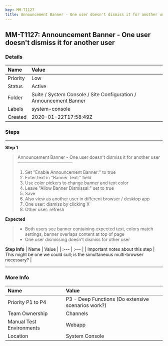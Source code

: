 ```yaml
---
key: MM-T1127
title: Announcement Banner - One user doesn't dismiss it for another user
---
```


## MM-T1127: Announcement Banner - One user doesn't dismiss it for another user

### Details

| Name     | Value                                                             |
| :------- | :---------------------------------------------------------------- |
| Priority | Low                                                               |
| Status   | Active                                                            |
| Folder   | Suite / System Console / Site Configuration / Announcement Banner |
| Labels   | system-console                                                    |
| Created  | 2020-01-22T17:58:49Z                                              |

### Steps

<hr/>

**Step 1**

> <article>Announcement Banner - One user doesn't dismiss it for another user<br>–––––––––––––––––––––––––<ol><li>Set "Enable Announcement Banner:" to true</li><li>Enter text in "Banner Text:" field</li><li>Use color pickers to change banner and text color</li><li>Leave "Allow Banner Dismissal:" set to true</li><li>Save</li><li>Also view as another user in different browser / desktop app</li><li>One user: dismiss by clicking X</li><li>Other user: refresh</li></ol></article>

**Expected**

> <article><ul><li>Both users see banner containing expected text, colors match settings, banner overlaps content at top of page</li><li>One user dismissing doesn't dismiss for other user</li></ul></article>

**Step Info**
| Name | Value |
| :--- | :--- |
| Important notes about this step | This might be one we could cull; is the simultaneous multi-browser necessary? |

<hr/>

### More Info

| Name                     | Value                                              |
| :----------------------- | :------------------------------------------------- |
| Priority P1 to P4        | P3 - Deep Functions (Do extensive scenarios work?) |
| Team Ownership           | Channels                                           |
| Manual Test Environments | Webapp                                             |
| Location                 | System Console                                     |
